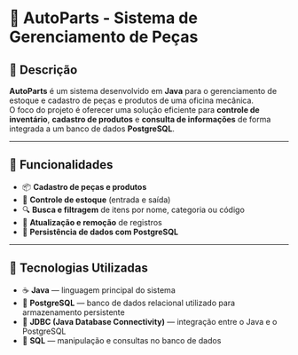 # 🚗 AutoParts - Sistema de Gerenciamento de Peças

## 📘 Descrição
**AutoParts** é um sistema desenvolvido em **Java** para o gerenciamento de estoque e cadastro de peças e produtos de uma oficina mecânica.  
O foco do projeto é oferecer uma solução eficiente para **controle de inventário**, **cadastro de produtos** e **consulta de informações** de forma integrada a um banco de dados **PostgreSQL**.

---

## 🧩 Funcionalidades
- 📦 **Cadastro de peças e produtos**
- 🧾 **Controle de estoque** (entrada e saída)
- 🔍 **Busca e filtragem** de itens por nome, categoria ou código
- 🧮 **Atualização e remoção** de registros
- 💾 **Persistência de dados com PostgreSQL**

---

## 🧠 Tecnologias Utilizadas
- ☕ **Java** — linguagem principal do sistema  
- 🐘 **PostgreSQL** — banco de dados relacional utilizado para armazenamento persistente  
- 🧰 **JDBC (Java Database Connectivity)** — integração entre o Java e o PostgreSQL  
- 🧱 **SQL** — manipulação e consultas no banco de dados  
